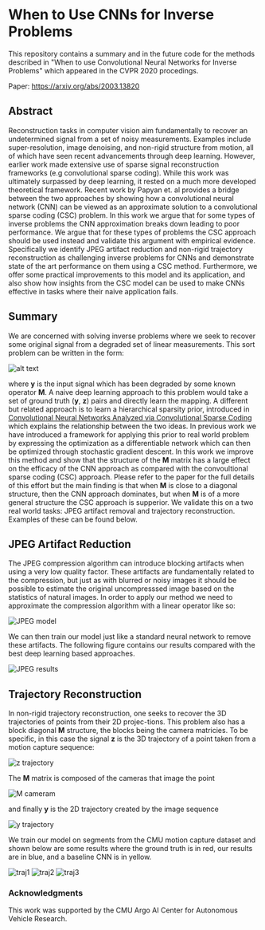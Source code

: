 # When to Use CNNs for Inverse Problems
This repository contains a summary and in the future code for the methods described in "When to use Convolutional Neural Networks for Inverse Problems" which appeared in the CVPR 2020 procedings.

Paper: https://arxiv.org/abs/2003.13820


## Abstract
Reconstruction tasks in computer vision aim fundamentally to recover an undetermined signal from a set of noisy measurements. Examples include super-resolution, image denoising, and non-rigid structure from motion, all of which have seen recent advancements through deep learning. However, earlier work made extensive use of sparse signal reconstruction frameworks (e.g convolutional sparse coding). While this work was ultimately surpassed by deep learning, it rested on a much more developed theoretical framework. Recent work by Papyan et. al provides a bridge between the two approaches by showing how a convolutional neural network (CNN) can be viewed as an approximate solution to a convolutional sparse coding (CSC) problem. In this work we argue that for some types of inverse problems the CNN approximation breaks down leading to poor performance. We argue that for these types of problems the CSC approach should be used instead and validate this argument with empirical evidence. Specifically we identify JPEG artifact reduction and non-rigid trajectory reconstruction as challenging inverse problems for CNNs and demonstrate state of the art performance on them using a CSC method. Furthermore, we offer some practical improvements to this model and its application, and also show how insights from the CSC model can be used to make CNNs effective in tasks where their naive application fails.

## Summary

We are concerned with solving inverse problems where we seek to recover some original signal from a degraded set of linear measurements. This sort problem can be written in the form:

![alt text](figs/inv-opt.png)

where **y** is the input signal which has been degraded by some known operator **M**. A naive deep learning approach to this problem would take a set of ground truth (**y**, **z**) pairs and directly learn the mapping. A different but related approach is to learn a hierarchical sparsity prior, introduced in [Convolutional Neural Networks Analyzed via Convolutional Sparse Coding](https://arxiv.org/abs/1607.08194) which explains the relationship between the two ideas. In previous work we have introduced a framework for applying this prior to real world problem by expressing the optimization as a differentiable network which can then be optimized through stochastic gradient descent. In this work we improve this method and show that the structure of the **M** matrix has a large effect on the efficacy of the CNN approach as compared with the convoultional sparse coding (CSC) approach. Please refer to the paper for the full details of this effort but the main finding is that when **M** is close to a diagonal structure, then the CNN approach dominates, but when **M** is of a more general structure the CSC approach is supperior. We validate this on a two real world tasks: JPEG artifact removal and trajectory reconstruction. Examples of these can be found below.

## JPEG Artifact Reduction

The JPEG compression algorithm can introduce blocking artifacts when using a very low quality factor. These artifacts are fundamentally related to the compression, but just as with blurred or noisy images it should be possible to estimate the original uncompresssed image based on the statistics of natural images. In order to apply our method we need to approximate the compression algorithm with a linear operator like so:

![JPEG model](figs/jpeg-approx.png)

We can then train our model just like a standard neural network to remove these artifacts. The following figure contains our results compared with the best deep learning based approaches.

![JPEG results](figs/jpeg-res.png)

## Trajectory Reconstruction

In  non-rigid  trajectory  reconstruction,  one  seeks  to  recover  the  3D  trajectories  of  points  from  their  2D  projec-tions. This problem also has a block diagonal **M** structure, the blocks being the camera matricies. To be specific, in this case the signal **z** is the 3D trajectory of a point taken from a motion capture sequence:

![z trajectory](figs/human-ani-traj.gif)

The **M** matrix is composed of the cameras that image the point

![M cameram](figs/Mcamera.png)

and finally **y** is the 2D trajectory created by the image sequence

![y trajectory](figs/human-2d-traj.gif)

We train our model on segments from the CMU motion capture dataset and shown below are some results where the ground truth is in red, our results are in blue, and a baseline CNN is in yellow.

![traj1](figs/traj-01.gif) ![traj2](figs/traj-02.gif) ![traj3](figs/traj-03.gif)

### Acknowledgments

This work was supported by the CMU Argo AI Center for Autonomous Vehicle Research.